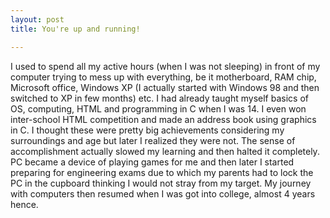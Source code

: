 ```yaml
---
layout: post
title: You're up and running!

---
```


I used to spend all my active hours (when I was not sleeping) in front of my computer trying to mess up with everything, be it motherboard, RAM chip, Microsoft office, Windows XP <!--more-->(I actually started with Windows 98 and then switched to XP in few months) etc. I had already taught myself basics of OS, computing, HTML and programming in C when I was 14. I even won inter-school HTML competition and made an address book using graphics in C. I thought these were pretty big achievements considering my surroundings and age but later I realized they were not. The sense of accomplishment actually slowed my learning and then halted it completely. PC became a device of playing games for me and then later I started preparing for engineering exams due to which my parents had to lock the PC in the cupboard thinking I would not stray from my target. My journey with computers then resumed when I was got into college, almost 4 years hence.   
